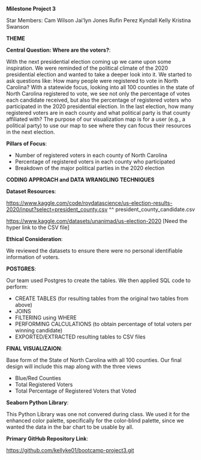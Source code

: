 **Milestone Project 3**

Star Members:
Cam Wilson 
Jai’lyn Jones
Rufin Perez
Kyndall Kelly
Kristina Swanson

**THEME**

**Central Question: Where are the voters?**:

With the next presidential election coming up we came upon some inspiration. We were reminded of the political climate of the 2020 presidential election and wanted to take a deeper look into it. We started to ask questions like: How many people were registered to vote in North Carolina? With a statewide focus, looking into all 100 counties in the state of North Carolina registered to vote, we see not only the percentage of votes each candidate received, but also the percentage of registered voters who participated in the 2020 presidential election. In the last election, how many registered voters are in each county and what political party is that county affiliated with? The purpose of our visualization map is for a user (e.g., a political party) to use our map to see where they can focus their resources in the next election.

**Pillars of Focus**:

- Number of registered voters in each county of North Carolina
- Percentage of registered voters in each county who participated 
- Breakdown of the major political parties in the 2020 election

**CODING APPROACH and DATA WRANGLING TECHNIQUES**

**Dataset Resources**:

https://www.kaggle.com/code/roydatascience/us-election-results-2020/input?select=president_county.csv
^^ president_county_candidate.csv

https://www.kaggle.com/datasets/unanimad/us-election-2020 [Need the hyper link to the CSV file]

**Ethical Consideration**: 

We reviewed the datasets to ensure there were no personal identifiable information of voters.

**POSTGRES**:

Our team used Postgres to create the tables. We then applied SQL code to perform:
- CREATE TABLES (for resulting tables from the original two tables from above)
- JOINS
- FILTERING using WHERE
- PERFORMING CALCULATIONS (to obtain percentage of total voters per winning candidate)
- EXPORTED/EXTRACTED resulting tables to CSV files

**FINAL VISUALIZAION**:

Base form of the State of North Carolina with all 100 counties. Our final design will include this map along with the three views
- Blue/Red Counties
- Total Registered Voters
- Total Percentage of Registered Voters that Voted
  
**Seaborn Python Library**:

This Python Library was one not convered during class. We used it for the enhanced color palette, specifically for the color-blind palette, since we wanted the data in the bar chart to be usable by all. 

**Primary GitHub Repository Link**: 

https://github.com/kellyke01/bootcamp-project3.git

